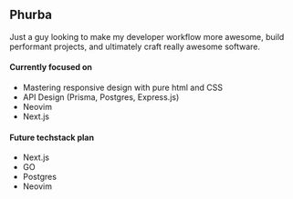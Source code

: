 ## Phurba
Just a guy looking to make my developer workflow more awesome, build performant projects, and ultimately craft really awesome software. 

#### Currently focused on
- Mastering responsive design with pure html and CSS
- API Design (Prisma, Postgres, Express.js)
- Neovim
- Next.js

#### Future techstack plan
- Next.js
- GO
- Postgres
- Neovim

<!---
Phurba-Sherpa/Phurba-Sherpa is a ✨ special ✨ repository because its `README.md` (this file) appears on your GitHub profile.
You can click the Preview link to take a look at your changes.
--->
